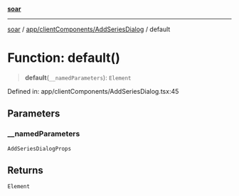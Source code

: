 [**soar**](../../../../README.md)

***

[soar](../../../../modules.md) / [app/clientComponents/AddSeriesDialog](../README.md) / default

# Function: default()

> **default**(`__namedParameters`): `Element`

Defined in: app/clientComponents/AddSeriesDialog.tsx:45

## Parameters

### \_\_namedParameters

`AddSeriesDialogProps`

## Returns

`Element`
